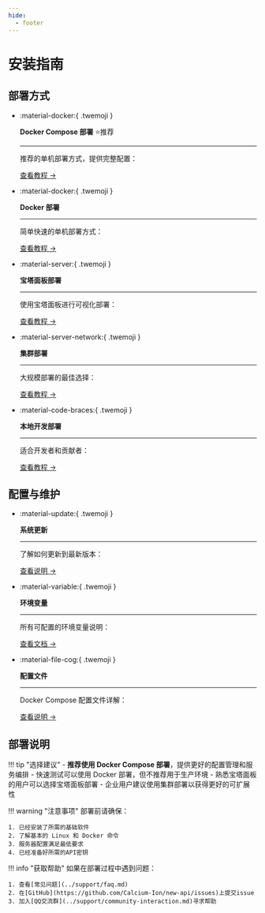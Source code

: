 ```yaml
---
hide:
  - footer
---
```


<style>
  .md-typeset .grid.cards > ul {
    display: grid;
    grid-template-columns: repeat(auto-fit, minmax(16rem, 1fr));
    gap: 1rem;
    margin: 1em 0;
  }
  
  .md-typeset .grid.cards > ul > li {
    border: none;
    border-radius: 0.8rem;
    box-shadow: var(--md-shadow-z2);
    padding: 1.5rem;
    transition: transform 0.25s, box-shadow 0.25s;
    background: linear-gradient(135deg, var(--md-primary-fg-color), var(--md-accent-fg-color));
    color: var(--md-primary-bg-color);
  }

  .md-typeset .grid.cards > ul > li:hover {
    transform: scale(1.02);
    box-shadow: var(--md-shadow-z3);
  }

  .md-typeset .grid.cards > ul > li > hr {
    margin: 0.8rem 0;
    border: none;
    border-bottom: 2px solid var(--md-primary-bg-color);
    opacity: 0.2;
  }

  .md-typeset .grid.cards > ul > li > p {
    margin: 0.5rem 0;
  }

  .md-typeset .grid.cards > ul > li > p > em {
    color: var(--md-primary-bg-color);
    opacity: 0.8;
    font-style: normal;
  }

  .md-typeset .grid.cards > ul > li > p > .twemoji {
    font-size: 2.5rem;
    display: block;
    margin: 0.5rem auto;
  }

  .md-typeset .grid.cards > ul > li a {
    display: inline-flex;
    align-items: center;
    margin-top: 1.2em;
    padding: 0.5em 1.2em;
    color: white;
    background-color: rgba(255, 255, 255, 0.15);
    border-radius: 2em;
    transition: all 0.3s ease;
    font-weight: 500;
    font-size: 0.9em;
    letter-spacing: 0.03em;
    box-shadow: 0 3px 6px rgba(0, 0, 0, 0.1);
    position: relative;
    overflow: hidden;
    text-decoration: none;
  }

  .md-typeset .grid.cards > ul > li a:hover {
    background-color: rgba(255, 255, 255, 0.25);
    text-decoration: none;
    box-shadow: 0 5px 12px rgba(0, 0, 0, 0.2);
    transform: translateX(5px);
  }

  .md-typeset .grid.cards > ul > li a:after {
    content: "→";
    opacity: 0;
    margin-left: -15px;
    transition: all 0.2s ease;
  }

  .md-typeset .grid.cards > ul > li a:hover:after {
    opacity: 1;
    margin-left: 5px;
  }
</style>

# 安装指南

## 部署方式

<div class="grid cards" markdown>

-   :material-docker:{ .twemoji }

    **Docker Compose 部署** ⭐推荐

    ---

    推荐的单机部署方式，提供完整配置：
    
    [查看教程 →](docker-compose-installation.md)

-   :material-docker:{ .twemoji }

    **Docker 部署**

    ---

    简单快速的单机部署方式：
    
    [查看教程 →](docker-installation.md)

-   :material-server:{ .twemoji }

    **宝塔面板部署**

    ---

    使用宝塔面板进行可视化部署：
    
    [查看教程 →](bt-docker-installation.md)

-   :material-server-network:{ .twemoji }

    **集群部署**

    ---

    大规模部署的最佳选择：
    
    [查看教程 →](cluster-deployment.md)

-   :material-code-braces:{ .twemoji }

    **本地开发部署**

    ---

    适合开发者和贡献者：
    
    [查看教程 →](local-development.md)

</div>

## 配置与维护

<div class="grid cards" markdown>

-   :material-update:{ .twemoji }

    **系统更新**

    ---

    了解如何更新到最新版本：
    
    [查看说明 →](system-update.md)

-   :material-variable:{ .twemoji }

    **环境变量**

    ---

    所有可配置的环境变量说明：
    
    [查看文档 →](environment-variables.md)

-   :material-file-cog:{ .twemoji }

    **配置文件**

    ---

    Docker Compose 配置文件详解：
    
    [查看说明 →](docker-compose-yml.md)

</div>

## 部署说明

!!! tip "选择建议"
    - **推荐使用 Docker Compose 部署**，提供更好的配置管理和服务编排
    - 快速测试可以使用 Docker 部署，但不推荐用于生产环境
    - 熟悉宝塔面板的用户可以选择宝塔面板部署
    - 企业用户建议使用集群部署以获得更好的可扩展性

!!! warning "注意事项"
    部署前请确保：

    1. 已经安装了所需的基础软件
    2. 了解基本的 Linux 和 Docker 命令
    3. 服务器配置满足最低要求
    4. 已经准备好所需的API密钥

!!! info "获取帮助"
    如果在部署过程中遇到问题：

    1. 查看[常见问题](../support/faq.md)
    2. 在[GitHub](https://github.com/Calcium-Ion/new-api/issues)上提交issue
    3. 加入[QQ交流群](../support/community-interaction.md)寻求帮助 